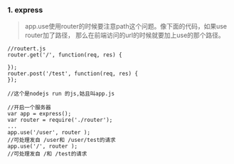 ### 1. express
> app.use使用router的时候要注意path这个问题。像下面的代码，如果use router加了路径，
那么在前端访问的url的时候就要加上use的那个路径。
```angular2html
//routert.js
router.get('/', function(req, res) {
  
});
router.post('/test', function(req, res) {
});

//这个是nodejs run 的js,姑且叫app.js

//开启一个服务器
var app = express();
var router = require('./router');
...
app.use('/user', router );
//可处理发自 /user和 /user/test的请求
app.use('/', router );
//可处理发自 /和 /test的请求


```
